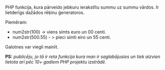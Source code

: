 PHP funkcija, kura pārveido jebkuru ierakstītu summu uz summu vārdos. Ir lietderīgs dažādos rēķinu ģeneratoros.

Piemēram:
- num2str(100) -> viens simts euro un 00 centi.
- num2str(500.55) - > pieci simti eiro un 55 centi.

Galotnes var viegli mainīt.


**PS:** *publicēju, jo tā ir reta funkcija kura man ir saglabājusies un tiek aizvien lietota arī pēc 10+ gadiem PHP projektu izstrādē.*
